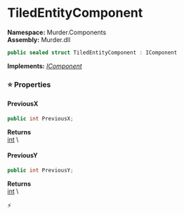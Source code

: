 # TiledEntityComponent

**Namespace:** Murder.Components \
**Assembly:** Murder.dll

```csharp
public sealed struct TiledEntityComponent : IComponent
```

**Implements:** _[IComponent](/Bang/Components/IComponent.html)_

### ⭐ Properties
#### PreviousX
```csharp
public int PreviousX;
```

**Returns** \
[int](https://learn.microsoft.com/en-us/dotnet/api/System.Int32?view=net-7.0) \
#### PreviousY
```csharp
public int PreviousY;
```

**Returns** \
[int](https://learn.microsoft.com/en-us/dotnet/api/System.Int32?view=net-7.0) \


⚡